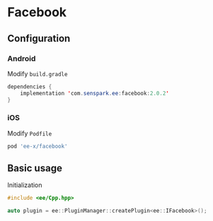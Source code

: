 # Facebook
## Configuration
### Android
Modify `build.gradle`
```java
dependencies {
    implementation 'com.senspark.ee:facebook:2.0.2'
}
```

### iOS
Modify `Podfile`
```ruby
pod 'ee-x/facebook'
```

## Basic usage
Initialization
```cpp
#include <ee/Cpp.hpp>

auto plugin = ee::PluginManager::createPlugin<ee::IFacebook>();
```